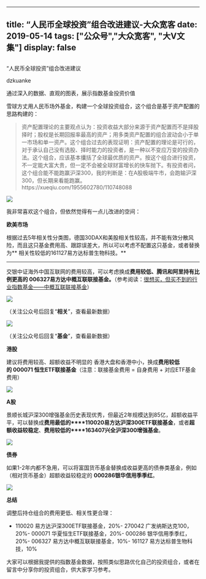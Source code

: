 
---
title:   “人民币全球投资”组合改进建议-大众宽客
date: 2019-05-14
tags: ["公众号","大众宽客", "大V文集"]
display: false
---


## 



“人民币全球投资”组合改进建议




dzkuanke




通过深入的数据、直观的图表，展示指数基金投资价值


雪球方丈用人民币场外基金，构建一个全球投资组合，这个组合是基于资产配置的思路构建的：

> <section class="js_blockquote_digest"><section>资产配置理论的主要观点认为：投资收益大部分来源于资产配置而不是择股择时；股权是长期回报率最高的资产；用多类资产配置的组合波动会小于单一市场和单一资产。这个组合过去的表现证明：资产配置的理论是可行的，对于承认自己没有选股、择时能力的投资者，是一种以不变应万变的投资办法。这个组合，应该基本攮括了全球最优质的资产。按这个组合进行投资，不一定能大富大贵，但一定不会被全球财富增长的快车抛下。有投资者问，这个组合能不能跑赢沪深300，我的判断是：在A股极端牛市，会跑输沪深300，但长期来看能跑赢。</section></section><section class="blockquote_info js_blockquote_source" data-json="%7B%22type%22%3A%22out%22%2C%22source%22%3A%22url%22%2C%22digest%22%3A%22%22%2C%22digestLen%22%3A186%2C%22text%22%3A%22%E8%B5%84%E4%BA%A7%E9%85%8D%E7%BD%AE%E7%90%86%E8%AE%BA%E7%9A%84%E4%B8%BB%E8%A6%81%E8%A7%82%E7%82%B9%E8%AE%A4%E4%B8%BA%EF%BC%9A%E6%8A%95%E8%B5%84%E6%94%B6%E7%9B%8A%E5%A4%A7%E9%83%A8%E5%88%86%E6%9D%A5%E6%BA%90%E4%BA%8E%E8%B5%84%E4%BA%A7%E9%85%8D%E7%BD%AE%E8%80%8C%E4%B8%8D%E6%98%AF%E6%8B%A9%E8%82%A1%E6%8B%A9%E6%97%B6%EF%BC%9B%E8%82%A1%E6%9D%83%E6%98%AF%E9%95%BF%E6%9C%9F%E5%9B%9E%E6%8A%A5%E7%8E%87%E6%9C%80%E9%AB%98%E7%9A%84%E8%B5%84%E4%BA%A7%EF%BC%9B%E7%94%A8%E5%A4%9A%E7%B1%BB%E8%B5%84%E4%BA%A7%E9%85%8D%E7%BD%AE%E7%9A%84%E7%BB%84%E5%90%88%E6%B3%A2%E5%8A%A8%E4%BC%9A%E5%B0%8F%E4%BA%8E%E5%8D%95%E4%B8%80%E5%B8%82%E5%9C%BA%E5%92%8C%E5%8D%95%E4%B8%80%E8%B5%84%E4%BA%A7%E3%80%82%E8%BF%99%E4%B8%AA%E7%BB%84%E5%90%88%EF%BC%8C%E5%BA%94%E8%AF%A5%E5%9F%BA%E6%9C%AC%E6%94%AE%E6%8B%AC%E4%BA%86%E5%85%A8%E7%90%83%E6%9C%80%E4%BC%98%E8%B4%A8%E7%9A%84%E8%B5%84%E4%BA%A7%E3%80%82%E6%8C%89%E8%BF%99%E4%B8%AA%E7%BB%84%E5%90%88%E8%BF%9B%E8%A1%8C%E6%8A%95%E8%B5%84%EF%BC%8C%E4%B8%8D%E4%B8%80%E5%AE%9A%E8%83%BD%E5%A4%A7%E5%AF%8C%E5%A4%A7%E8%B4%B5%EF%BC%8C%E4%BD%86%E4%B8%80%E5%AE%9A%E4%B8%8D%E4%BC%9A%E8%A2%AB%E5%85%A8%E7%90%83%E8%B4%A2%E5%AF%8C%E5%A2%9E%E9%95%BF%E7%9A%84%E5%BF%AB%E8%BD%A6%E6%8A%9B%E4%B8%8B%E3%80%82%E6%9C%89%E6%8A%95%E8%B5%84%E8%80%85%E9%97%AE%EF%BC%8C%E8%BF%99%E4%B8%AA%E7%BB%84%E5%90%88%E8%83%BD%E4%B8%8D%E8%83%BD%E8%B7%91%E8%B5%A2%E6%B2%AA%E6%B7%B1300%EF%BC%8C%E6%88%91%E7%9A%84%E5%88%A4%E6%96%AD%E6%98%AF%EF%BC%9A%E5%9C%A8A%E8%82%A1%E6%9E%81%E7%AB%AF%E7%89%9B%E5%B8%82%EF%BC%8C%E4%BC%9A%E8%B7%91%E8%BE%93%E6%B2%AA%E6%B7%B1300%EF%BC%8C%E4%BD%86%E9%95%BF%E6%9C%9F%E6%9D%A5%E7%9C%8B%E8%83%BD%E8%B7%91%E8%B5%A2%E3%80%82%22%2C%22article%22%3A%7B%7D%2C%22hasReportOverSize%22%3Afalse%2C%22from%22%3A%22https%3A%2F%2Fxueqiu.com%2F1955602780%2F110748088%22%7D">https://xueqiu.com/1955602780/110748088</section>



<img class="rich_pages" data-ratio="0.71900826446281" data-s="300,640" src="https://mmbiz.qpic.cn/mmbiz_png/PKw3FQPmhIiaX2h0ib0bFcC5ZYqrpaFMgTCx6DpkIUsibW0XjQzQ5fBicEMWQmkibpuw7w3GvAWD1xmmCE0lMKyCNJQ/640?wx_fmt=png" data-type="png" data-w="968" style=""/>



我非常喜欢这个组合，但依然觉得有一点儿改进的空间：



**欧美市场**

根据过去5年相关性分类图，德国30DAX和美股相关性较高，并不能有效分散风险，而且这只基金费用高、跟踪误差大，所以可以考虑不配置这只基金，或者替换为** 相关性较低的161127易方达标普生物科技。**

****

交银中证海外中国互联网的费用较高，可以考虑换成**费用较低、腾讯和阿里持有比例更高的&nbsp;006327易方达中概互联联接基金。**（参考阅读：[很想买，但买不到的行业指数基金——中概互联联接基金](http://mp.weixin.qq.com/s?__biz=MzAwMTc1MDcwNw==&amp;mid=2648274206&amp;idx=1&amp;sn=fb5eda733f322cd3387bd939ee43c125&amp;chksm=82f936c2b58ebfd4e4325c0b15e0b3e3237b778c75338aa21c8faf0b5fbf18c623d03cd63933&amp;scene=21#wechat_redirect)）

<img src="https://mmbiz.qpic.cn/mmbiz_png/PKw3FQPmhIia5U3rAkYpAnicnrZgpMrXEANNBuMA3yVFsEpunIzDtNz5Qe5aGuv6JqHkcjuAA4HPRRnxfd3OK9lQ/640?wx_fmt=png" data-type="png" class="" data-ratio="1.5714285714285714" data-w="840"/>

（关注公众号后回复“**相关**”，查看最新数据）



<img class="rich_pages" data-ratio="0.6639209225700164" data-s="300,640" src="https://mmbiz.qpic.cn/mmbiz_png/PKw3FQPmhIiaX2h0ib0bFcC5ZYqrpaFMgTFL9SpTyYHN5saibhhe9q8ZiaeibvJUVPups4Wnpx2drLictiaOyUl04Zldw/640?wx_fmt=png" data-type="png" data-w="1214" style=""/>

（关注公众号后回复“**基金**”，查看最新数据）





**港股**

建议将费用较高、超额收益不明显的 香港大盘和香港中小，换成**费用较低的&nbsp;000071 恒生ETF联接基金**（注意：联接基金费用 = 自身费用 + 对应ETF基金费用）

<img class="rich_pages" data-ratio="0.4332784184514003" data-s="300,640" src="https://mmbiz.qpic.cn/mmbiz_png/PKw3FQPmhIiaX2h0ib0bFcC5ZYqrpaFMgTHMIibHH2aqnIzeWF9onb00WfVee5MWns2D5E2C6F61g1nrlOSNOyMdA/640?wx_fmt=png" data-type="png" data-w="1214" style=""/>



**A股**

景顺长城沪深300增强基金历史表现优秀，但最近2年规模达到85亿，超额收益平平，可以替换成**费用最低的****110020易方达沪深300ETF联接基金**，或者**超额收益较稳定**、**费用较低的****163407兴全沪深300增强基金**。

<img class="rich_pages" data-copyright="0" data-ratio="0.8932676518883416" data-s="300,640" src="https://mmbiz.qpic.cn/mmbiz_png/PKw3FQPmhIiaX2h0ib0bFcC5ZYqrpaFMgTn4mQDeG6kkDMoMTaN9SY0E3uPqSvN7zibv7iawWHKof6ugb0sEciazSaQ/640?wx_fmt=png" data-type="png" data-w="1218" style=""/>



**债券**

如果1-2年内都不急用，可以将富国货币基金替换成收益更高的债券类基金，例如（相对货币基金）超额收益较稳定的 **000286银华信用季季红**。

<img class="rich_pages" data-ratio="0.5281456953642384" data-s="300,640" src="https://mmbiz.qpic.cn/mmbiz_png/PKw3FQPmhIiaX2h0ib0bFcC5ZYqrpaFMgTDMAp8tnkknAzcichQ0js3u1J0C2szGh12bcUiaQGK0ka5LpjibfDBbC8Q/640?wx_fmt=png" data-type="png" data-w="1208" style=""/>



**总结**

调整后持仓组合的费用更低、相关性更合理：
- 110020 易方达沪深300ETF联接基金，20%- 270042 广发纳斯达克100， 20%- 000071 华夏恒生ETF联接基金，20%- 000286 银华信用季季红，20%- 006327&nbsp;易方达中概互联联接基金，10%- 161127 易方达标普生物科技，10%


大家可以根据我提供的指数基金数据，按照类似思路优化自己的投资组合，或者在留言中分享你的投资组合，供大家学习参考。








